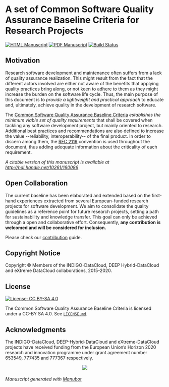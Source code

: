 # A set of Common Software Quality Assurance Baseline Criteria for Research Projects

<!-- usage note: edit the H1 title above to personalize the manuscript -->

[![HTML Manuscript](https://img.shields.io/badge/manuscript-HTML-blue.svg)](https://indigo-dc.github.io/sqa-baseline/)
[![PDF Manuscript](https://img.shields.io/badge/manuscript-PDF-blue.svg)](https://indigo-dc.github.io/sqa-baseline/manuscript.pdf)
[![Build Status](https://travis-ci.org/indigo-dc/sqa-baseline.svg?branch=master)](https://travis-ci.org/indigo-dc/sqa-baseline)

## Motivation

Research software development and maintenance often suffers from a lack of
quality assurance realization. This might result from the fact that the
different actors involved are either not aware of the benefits that applying
quality practices bring along, or not keen to adhere to them as they might
increase the burden on the software life cycle. Thus, the main purpose of this
document is to _provide a lightweight and practical approach_ to educate and,
ultimately, achieve quality in the development of research software.

The [Common Software Quality Assurance Baseline Criteria](https://indigo-dc.github.io/sqa-baseline/)
_establishes the minimum viable set of quality requirements_ that shall be
covered when tackling any software development project, but mainly oriented to
research. Additional best practices and recommendations are also defined to
increase the value --reliability, interoperability-- of the final product. In
order to discern among them, the [RFC 2119](https://www.ietf.org/rfc/rfc2119.txt)
convention is used throughout the document, thus adding adequate information
about the criticality of each requirement.

_A citable version of this manuscript is available at http://hdl.handle.net/10261/160086_

## Open Collaboration

The current baseline has been elaborated and extended based on the first-hand
experiences extracted from several European-funded research projects for
software development. We aim to consolidate the quality guidelines as a
reference point for future research projects, setting a path for sustainability
and knowledge transfer. This goal can only be achieved through a open and
collaborative effort. Consequently, __any contribution is welcomed and will be
considered for inclusion.__

Please check our [contribution](CONTRIBUTING.md) guide.

## Copyright Notice

Copyright © Members of the INDIGO-DataCloud, DEEP Hybrid-DataCloud and eXtreme
DataCloud collaborations, 2015-2020.

## License

[![License: CC BY-SA 4.0](https://img.shields.io/badge/License-CC%20BY--SA%204.0-lightgrey.svg)](https://creativecommons.org/licenses/by-sa/4.0/)

The Common Software Quality Assurance Baseline Criteria is licensed under a
CC-BY SA 4.0. See [`LICENSE.md`](LICENSE.md).

## Acknowledgments

The INDIGO-DataCloud, DEEP-Hybrid-DataCloud and eXtreme-DataCloud projects have
received funding from the European Union’s Horizon 2020 research and innovation
programme under grant agreement number 653549, 777435 and 777367 respectively.
<p align="center">
  <img src="https://encrypted-tbn0.gstatic.com/images?q=tbn:ANd9GcT1WF4g5KH3PnQE_Ve10QFRS-gZ0NpCQ7Qr-_km1RqnOCEF1fQt">
</p>


###### _Manuscript generated with [Manubot](https://greenelab.github.io/manubot-rootstock/)_
